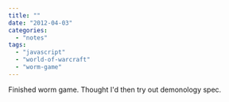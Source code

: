 ```yaml
---
title: ""
date: "2012-04-03"
categories: 
  - "notes"
tags: 
  - "javascript"
  - "world-of-warcraft"
  - "worm-game"
---
```


Finished worm game. Thought I'd then try out demonology spec.
